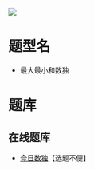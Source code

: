 ![](https://cn.sudoku.today/pic/03/minimax/54231_450807.png)

# 题型名
- 最大最小和数独

# 题库

## 在线题库

- [今日数独]【选题不便】

[今日数独]: https://cn.sudoku.today/g-minimax-sudoku/